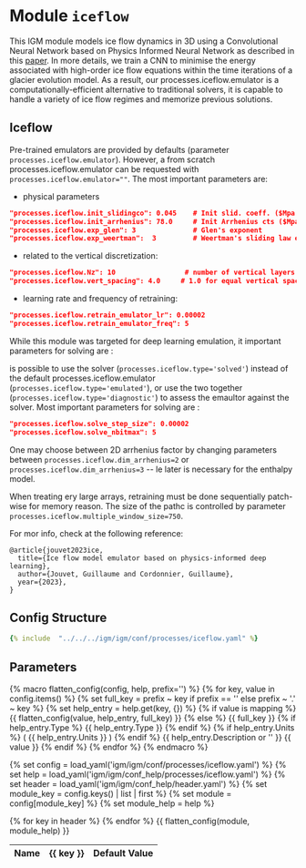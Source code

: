 # Module `iceflow`

This IGM module models ice flow dynamics in 3D using a Convolutional Neural Network based on Physics Informed Neural Network as described in this [paper](https://eartharxiv.org/repository/view/5335/). In more details, we train a CNN to minimise the energy associated with high-order ice flow equations within the time iterations of a glacier evolution model. As a result, our processes.iceflow.emulator is a computationally-efficient alternative to traditional solvers, it is capable to handle a variety of ice flow regimes and memorize previous solutions.
 
## Iceflow
 
Pre-trained emulators are provided by defaults (parameter `processes.iceflow.emulator`). However, a from scratch processes.iceflow.emulator can be requested with `processes.iceflow.emulator=""`. The most important parameters are:

- physical parameters 

```json 
"processes.iceflow.init_slidingco": 0.045    # Init slid. coeff. ($Mpa y^{1/3} m^{-1/3}$)
"processes.iceflow.init_arrhenius": 78.0     # Init Arrhenius cts ($Mpa^{-3} y^{-1}$)
"processes.iceflow.exp_glen": 3              # Glen's exponent
"processes.iceflow.exp_weertman":  3         # Weertman's sliding law exponent
```

- related to the vertical discretization:

```json 
"processes.iceflow.Nz": 10                 # number of vertical layers
"processes.iceflow.vert_spacing": 4.0     # 1.0 for equal vertical spacing, 4.0 otherwise
```

- learning rate and frequency of retraining:

```json 
"processes.iceflow.retrain_emulator_lr": 0.00002 
"processes.iceflow.retrain_emulator_freq": 5     
```

While this module was targeted for deep learning emulation, it important parameters for solving are :

is possible to
use the solver (`processes.iceflow.type='solved'`) instead of the default processes.iceflow.emulator (`processes.iceflow.type='emulated'`), or use the two together (`processes.iceflow.type='diagnostic'`) to assess the emaultor against the solver. Most important parameters for solving are :

```json 
"processes.iceflow.solve_step_size": 0.00002 
"processes.iceflow.solve_nbitmax": 5     
```

One may choose between 2D arrhenius factor by changing parameters between `processes.iceflow.dim_arrhenius=2` or `processes.iceflow.dim_arrhenius=3` -- le later is necessary for the enthalpy model.

When treating ery large arrays, retraining must be done sequentially patch-wise for memory reason. The size of the pathc is controlled by parameter `processes.iceflow.multiple_window_size=750`.

For mor info, check at the following reference:

```
@article{jouvet2023ice,
  title={Ice flow model emulator based on physics-informed deep learning},
  author={Jouvet, Guillaume and Cordonnier, Guillaume},
  year={2023},
}
```
 
## Config Structure  
~~~yaml
{% include  "../../../igm/igm/conf/processes/iceflow.yaml" %}
~~~

## Parameters

{% macro flatten_config(config, help, prefix='') %}
  {% for key, value in config.items() %}
    {% set full_key = prefix ~ key if prefix == '' else prefix ~ '.' ~ key %}
    {% set help_entry = help.get(key, {}) %}
    {% if value is mapping %}
      {{ flatten_config(value, help_entry, full_key) }}
    {% else %}
      <tr>
        <td>{{ full_key }}</td>
        <td>
          {% if help_entry.Type %}
            <span class="{{ help_entry.Type }}_table">{{ help_entry.Type }}</span>
          {% endif %}
        </td>
        <td>
          {% if help_entry.Units %}
            <span class="math">\( {{ help_entry.Units }} \)</span>
          {% endif %}
        </td>
        <td>{{ help_entry.Description or '' }}</td>
        <td>{{ value }}</td>
      </tr>
    {% endif %}
  {% endfor %}
{% endmacro %}


{% set config = load_yaml('igm/igm/conf/processes/iceflow.yaml') %}
{% set help = load_yaml('igm/igm/conf_help/processes/iceflow.yaml') %}
{% set header = load_yaml('igm/igm/conf_help/header.yaml') %}
{% set module_key = config.keys() | list | first %}
{% set module = config[module_key] %}
{% set module_help = help %}

<table>
  <thead>
    <tr>
      <th>Name</th>
      {% for key in header %}
      <th>{{ key }}</th>
      {% endfor %}
      <th>Default Value</th>
    </tr>
  </thead>
  <tbody>
    {{ flatten_config(module, module_help) }}
  </tbody>
</table>

<!-- Load MathJax v3 -->
<script>
  window.MathJax = {
    tex: {
      inlineMath: [['$', '$'], ['\\(', '\\)']]
    }
  };
</script>

<script type="text/javascript">
  MathJax.Hub.Queue(["Typeset", MathJax.Hub]);
</script>
